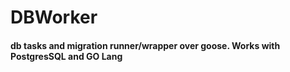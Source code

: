 # DBWorker

#### db tasks and migration runner/wrapper over goose. Works with __PostgresSQL__ and __GO Lang__